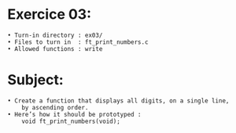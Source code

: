 # Exercice 03:
	• Turn-in directory : ex03/
	• Files to turn in  : ft_print_numbers.c
	• Allowed functions : write
# Subject:
	• Create a function that displays all digits, on a single line,
		by ascending order.
	• Here’s how it should be prototyped :
		void ft_print_numbers(void);